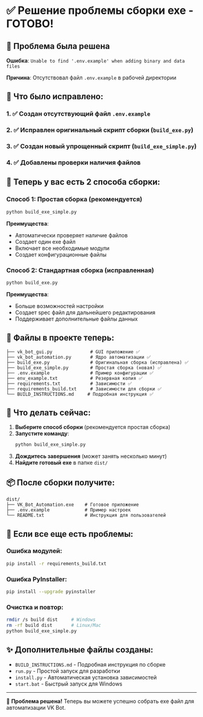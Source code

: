 # ✅ Решение проблемы сборки exe - ГОТОВО!

## 🚨 Проблема была решена

**Ошибка**: `Unable to find '.env.example' when adding binary and data files`

**Причина**: Отсутствовал файл `.env.example` в рабочей директории

## 🔧 Что было исправлено:

### 1. ✅ Создан отсутствующий файл `.env.example`
### 2. ✅ Исправлен оригинальный скрипт сборки (`build_exe.py`)
### 3. ✅ Создан новый упрощенный скрипт (`build_exe_simple.py`)
### 4. ✅ Добавлены проверки наличия файлов

## 🚀 Теперь у вас есть 2 способа сборки:

### Способ 1: Простая сборка (рекомендуется)
```bash
python build_exe_simple.py
```
**Преимущества**:
- Автоматически проверяет наличие файлов
- Создает один exe файл
- Включает все необходимые модули
- Создает конфигурационные файлы

### Способ 2: Стандартная сборка (исправленная)
```bash
python build_exe.py
```
**Преимущества**:
- Больше возможностей настройки
- Создает spec файл для дальнейшего редактирования
- Поддерживает дополнительные файлы данных

## 📁 Файлы в проекте теперь:

```
├── vk_bot_gui.py              # GUI приложение ✅
├── vk_bot_automation.py       # Ядро автоматизации ✅
├── build_exe.py               # Оригинальная сборка (исправлена) ✅
├── build_exe_simple.py        # Простая сборка (новая) ✅
├── .env.example               # Пример конфигурации ✅
├── env_example.txt            # Резервная копия ✅
├── requirements.txt           # Зависимости ✅
├── requirements_build.txt     # Зависимости для сборки ✅
└── BUILD_INSTRUCTIONS.md     # Подробная инструкция ✅
```

## 🎯 Что делать сейчас:

1. **Выберите способ сборки** (рекомендуется простая сборка)
2. **Запустите команду**:
   ```bash
   python build_exe_simple.py
   ```
3. **Дождитесь завершения** (может занять несколько минут)
4. **Найдите готовый exe** в папке `dist/`

## 📦 После сборки получите:

```
dist/
├── VK_Bot_Automation.exe    # Готовое приложение
├── .env.example             # Пример настроек
└── README.txt               # Инструкция для пользователей
```

## 🔄 Если все еще есть проблемы:

### Ошибка модулей:
```bash
pip install -r requirements_build.txt
```

### Ошибка PyInstaller:
```bash
pip install --upgrade pyinstaller
```

### Очистка и повтор:
```bash
rmdir /s build dist     # Windows
rm -rf build dist       # Linux/Mac
python build_exe_simple.py
```

## ✨ Дополнительные файлы созданы:

- `BUILD_INSTRUCTIONS.md` - Подробная инструкция по сборке
- `run.py` - Простой запуск для разработки
- `install.py` - Автоматическая установка зависимостей
- `start.bat` - Быстрый запуск для Windows

---

🎉 **Проблема решена!** Теперь вы можете успешно собрать exe файл для автоматизации VK Bot.
